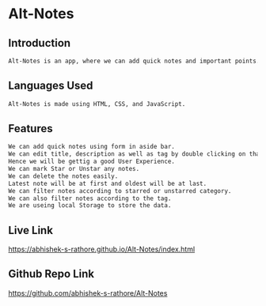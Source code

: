 # Alt-Notes
## Introduction
```txt
Alt-Notes is an app, where we can add quick notes and important points.
```
## Languages Used
```txt
Alt-Notes is made using HTML, CSS, and JavaScript.
```
## Features
```txt
We can add quick notes using form in aside bar.
We can edit title, description as well as tag by double clicking on that.
Hence we will be gettig a good User Experience.
We can mark Star or Unstar any notes.
We can delete the notes easily.
Latest note will be at first and oldest will be at last.
We can filter notes according to starred or unstarred category.
We can also filter notes according to the tag.
We are useing local Storage to store the data.
```

## Live Link
https://abhishek-s-rathore.github.io/Alt-Notes/index.html
## Github Repo Link
https://github.com/abhishek-s-rathore/Alt-Notes